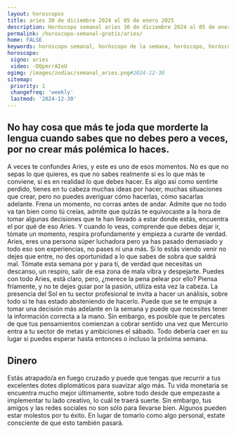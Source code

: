 ```yaml
---
layout: horoscopos
title: aries 30 de diciembre 2024 al 05 de enero 2025 
description: Horóscopo semanal aries 30 de diciembre 2024 al 05 de enero 2025. No hay cosa que más te joda que morderte la lengua cuando sabes que no debes pero a veces, por no crear más polémica lo haces.
permalink: /horoscopo-semanal-gratis/aries/
home: FALSE
keywords: horóscopo semanal, horóscopo de la semana, horóscopo, horóscopo gratis,horóscopos, horóscopo esperanza gracia, horoscopos aries la semana, horóscopos gratis, Tarot, Astrologia, Zodíaco, aries, horoscopo gratis, semanal
horoscopo:
 signo: aries
 video: -DQpmrrAIeU
ogimg: /images/zodiac/semanal_aries.png#2024-12-30
sitemap:
 priority: 1
 changefreq: 'weekly'
 lastmod: '2024-12-30'
---
```




## No hay cosa que más te joda que morderte la lengua cuando sabes que no debes pero a veces, por no crear más polémica lo haces.

A veces te confundes Aries, y este es uno de esos momentos. No es que no sepas lo que quieres, es que no sabes realmente si es lo que más te conviene, si es en realidad lo que debes hacer. Es algo así como sentirte perdido, tienes en tu cabeza muchas ideas por hacer, muchas situaciones que crear, pero no puedes averiguar cómo hacerlas, cómo sacarlas adelante. Frena un momento, no corras antes de andar. Admite que no todo va tan bien como tú creías, admite que quizás te equivocaste a la hora de tomar algunas decisiones que te han llevado a estar donde estás, encuentra el por qué de eso Aries. Y cuando lo veas, comprende que debes dejar ir, tómate un momento, respira profundamente y empieza a curarte de verdad. Aries, eres una persona súper luchadora pero ya has pasado demasiado y todo eso son experiencias, no pases ni una más. Si lo estás viendo venir no dejes que entre, no des oportunidad a lo que sabes de sobra que saldrá mal. Tómate esta semana por y para ti, de verdad que necesitas un descanso, un respiro, salir de esa zona de mala vibra y despejarte. Puedes con todo Aries, está claro, pero, ¿merece la pena pelear por ello? Piensa fríamente, y no te dejes guiar por la pasión, utiliza esta vez la cabeza.
La presencia del Sol en tu sector profesional te invita a hacer un análisis, sobre todo si te has estado absteniendo de hacerlo. Puede que se te empuje a tomar una decisión más adelante en la semana y puede que necesites tener la información correcta a la mano. Sin embargo, es posible que te percates de que tus pensamientos comienzan a cobrar sentido una vez que Mercurio entra a tu sector de metas y ambiciones el sábado. Todo debería caer en su lugar si puedes esperar hasta entonces o incluso la próxima semana.

## Dinero

Estás atrapado/a en fuego cruzado y puede que tengas que recurrir a tus excelentes dotes diplomáticos para suavizar algo más. Tu vida monetaria se encuentra mucho mejor últimamente, sobre todo desde que empezaste a implementar  tu lado creativo, lo cuál te traerá suerte. Sin embargo, tus amigos y las redes sociales no son sólo para llevarse bien. Algunos pueden estar molestos por tu éxito. En lugar de tomarlo como algo personal, estate consciente de que esto también pasará.